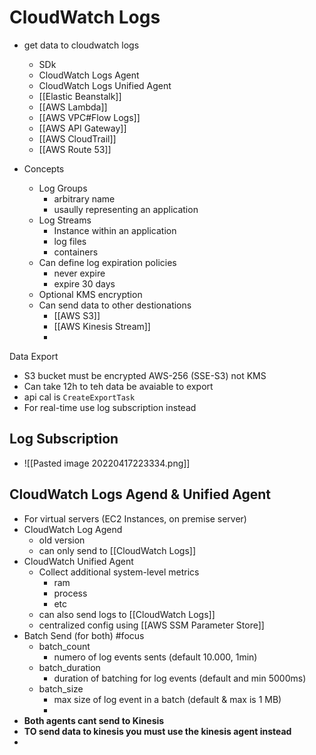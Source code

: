 # CloudWatch Logs
- get data to cloudwatch logs
	- SDk
	- CloudWatch Logs Agent
	- CloudWatch Logs Unified Agent
	- [[Elastic Beanstalk]]
	- [[AWS Lambda]]
	- [[AWS VPC#Flow Logs]]
	- [[AWS API Gateway]]
	- [[AWS CloudTrail]]
	- [[AWS Route 53]]

- Concepts
	- Log Groups
		- arbitrary name
		- usaully representing an application
	- Log Streams
		- Instance within an application 
		- log files
		- containers
	- Can define log expiration policies
		- never expire
		- expire 30 days
	- Optional KMS encryption
	- Can send data to other destionations
		- [[AWS S3]]
		- [[AWS Kinesis Stream]]
		- 

Data Export
- S3 bucket must be encrypted AWS-256 (SSE-S3) not KMS
- Can take 12h to teh data be avaiable to export
- api cal is `CreateExportTask`
- For real-time use log subscription instead

## Log Subscription
- ![[Pasted image 20220417223334.png]]

## CloudWatch Logs Agend & Unified Agent
- For virtual servers (EC2 Instances, on premise server)
- CloudWatch Log Agend
	- old version
	- can only send to [[CloudWatch Logs]]
- CloudWatch Unified Agent
	- Collect additional system-level metrics
		- ram
		- process
		- etc
	- can also send logs to [[CloudWatch Logs]]
	- centralized config using [[AWS SSM Parameter Store]]
- Batch Send (for both) #focus 
	- batch_count 
		- numero of log events sents (default 10.000, 1min)
	- batch_duration
		- duration of batching  for log events (default and min 5000ms)
	- batch_size
		- max size of log event in a batch (default & max is 1 MB)
		- 
- **Both agents cant send to Kinesis**
- **TO send data to kinesis you must use the kinesis agent instead**
- 
